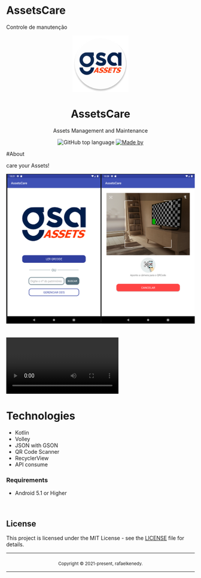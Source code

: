# AssetsCare
Controle de manutenção
<div align="center">
  <img src="icon.png" width="150" />
  <h1>AssetsCare</h1>
  <p> Assets Management and Maintenance</p>
  <p>
    <img alt="GitHub top language" src="https://img.shields.io/github/languages/top/rafaelkenedy/AssetsCare?color=%232196F3">
    <a href="https://www.linkedin.com/in/rafael-kenedy-da-silva-alves-692973160/" target="_blank" rel="noopener noreferrer">
      <img alt="Made by" src="https://img.shields.io/badge/made%20by-Rafael%20Kenedy-%232196F3">
    </a>             
  </p>
</div>

#About

care your Assets!

<div align="center">
  <img src="cover.png" width="700" /> 
</div>

<br>
<br>

<video src="https://user-images.githubusercontent.com/35613507/135867535-e6f6422f-95c6-483a-a61e-53ba6e304077.mp4" type="video/mp4">
</video>


# Technologies

  - Kotlin
  - Volley
  - JSON with GSON
  - QR Code Scanner
  - RecyclerView
  - API consume


### Requirements

- Android 5.1 or Higher

<br>

## License

This project is licensed under the MIT License - see the [LICENSE](LICENSE) file for details.

<hr>
<div align="center">
  <sub>Copyright © 2021-present, rafaelkenedy.</sub>
</div>
<hr>
